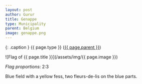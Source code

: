 ```yaml
---
layout: post
author: Gurur
title: Genappe
type: Municipality
parent: Belgium
image: genappe.png
---
```

{: .caption }
{{ page.type }} ([{{ page.parent }}](/2019/03/14/belgium.html))

![Flag of {{ page.title }}](/assets/img/{{ page.image }})

*Flag proportions*: 2:3

Blue field with a yellow fess, two fleurs-de-lis on the blue parts.